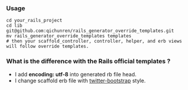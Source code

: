 ### Usage
```
cd your_rails_project
cd lib
git@github.com:qichunren/rails_generator_override_templates.git
mv rails_generator_override_templates templates 
# then your scaffold_controller, controller, helper, and erb views will follow override templates.
```

### What is the difference with the Rails official templates  ?

+ I add **encoding: utf-8** into generated rb file head.
+ I change scaffold erb file with [twitter-bootstrap](http://twitter.github.com/bootstrap/) style.